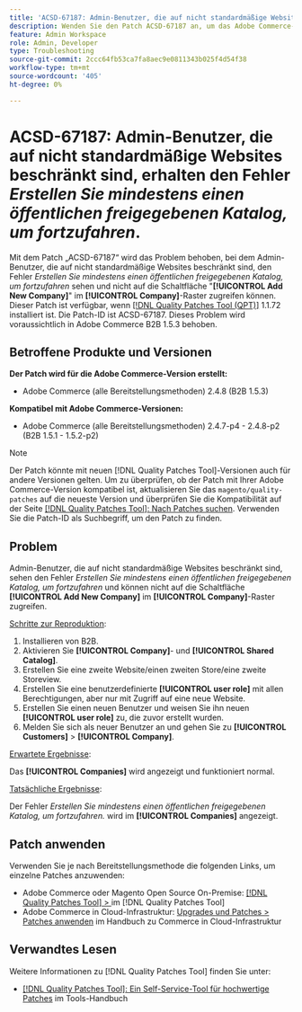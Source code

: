 ```yaml
---
title: 'ACSD-67187: Admin-Benutzer, die auf nicht standardmäßige Websites beschränkt sind, erhalten den Fehler *Bitte mindestens einen öffentlichen freigegebenen Katalog erstellen, um fortzufahren*'
description: Wenden Sie den Patch ACSD-67187 an, um das Adobe Commerce-Problem zu beheben, bei dem Admin-Benutzer, die auf nicht standardmäßige Websites beschränkt sind, den Fehler „Erstellen Sie mindestens einen öffentlichen freigegebenen Katalog, um fortzufahren“ sehen und nicht auf die Schaltfläche „Neues Unternehmen hinzufügen“ im Firmenraster zugreifen können.
feature: Admin Workspace
role: Admin, Developer
type: Troubleshooting
source-git-commit: 2ccc64fb53ca7fa8aec9e0811343b025f4d54f38
workflow-type: tm+mt
source-wordcount: '405'
ht-degree: 0%

---
```



# ACSD-67187: Admin-Benutzer, die auf nicht standardmäßige Websites beschränkt sind, erhalten den Fehler *Erstellen Sie mindestens einen öffentlichen freigegebenen Katalog, um fortzufahren*.

Mit dem Patch „ACSD-67187“ wird das Problem behoben, bei dem Admin-Benutzer, die auf nicht standardmäßige Websites beschränkt sind, den Fehler *Erstellen Sie mindestens einen öffentlichen freigegebenen Katalog, um fortzufahren* sehen und nicht auf die Schaltfläche &quot;**[!UICONTROL Add New Company]**&quot; im **[!UICONTROL Company]**-Raster zugreifen können. Dieser Patch ist verfügbar, wenn [[!DNL Quality Patches Tool (QPT)]](/help/tools/quality-patches-tool/quality-patches-tool-to-self-serve-quality-patches.md) 1.1.72 installiert ist. Die Patch-ID ist ACSD-67187. Dieses Problem wird voraussichtlich in Adobe Commerce B2B 1.5.3 behoben.

## Betroffene Produkte und Versionen

**Der Patch wird für die Adobe Commerce-Version erstellt:**

* Adobe Commerce (alle Bereitstellungsmethoden) 2.4.8 (B2B 1.5.3)

**Kompatibel mit Adobe Commerce-Versionen:**

* Adobe Commerce (alle Bereitstellungsmethoden) 2.4.7-p4 - 2.4.8-p2 (B2B 1.5.1 - 1.5.2-p2)

>[!NOTE]
>
>Der Patch könnte mit neuen [!DNL Quality Patches Tool]-Versionen auch für andere Versionen gelten. Um zu überprüfen, ob der Patch mit Ihrer Adobe Commerce-Version kompatibel ist, aktualisieren Sie das `magento/quality-patches` auf die neueste Version und überprüfen Sie die Kompatibilität auf der Seite [[!DNL Quality Patches Tool]: Nach Patches suchen](https://experienceleague.adobe.com/tools/commerce-quality-patches/index.html). Verwenden Sie die Patch-ID als Suchbegriff, um den Patch zu finden.

## Problem

Admin-Benutzer, die auf nicht standardmäßige Websites beschränkt sind, sehen den Fehler *Erstellen Sie mindestens einen öffentlichen freigegebenen Katalog, um fortzufahren* und können nicht auf die Schaltfläche **[!UICONTROL Add New Company]** im **[!UICONTROL Company]**-Raster zugreifen.

<u>Schritte zur Reproduktion</u>:

1. Installieren von B2B.
1. Aktivieren Sie **[!UICONTROL Company]**- und **[!UICONTROL Shared Catalog]**.
1. Erstellen Sie eine zweite Website/einen zweiten Store/eine zweite Storeview.
1. Erstellen Sie eine benutzerdefinierte **[!UICONTROL user role]** mit allen Berechtigungen, aber nur mit Zugriff auf eine neue Website.
1. Erstellen Sie einen neuen Benutzer und weisen Sie ihn neuen **[!UICONTROL user role]** zu, die zuvor erstellt wurden.
1. Melden Sie sich als neuer Benutzer an und gehen Sie zu **[!UICONTROL Customers]** > **[!UICONTROL Company]**.

<u>Erwartete Ergebnisse</u>:

Das **[!UICONTROL Companies]** wird angezeigt und funktioniert normal.

<u>Tatsächliche Ergebnisse</u>:

Der Fehler *Erstellen Sie mindestens einen öffentlichen freigegebenen Katalog, um fortzufahren.* wird im **[!UICONTROL Companies]** angezeigt.

## Patch anwenden

Verwenden Sie je nach Bereitstellungsmethode die folgenden Links, um einzelne Patches anzuwenden:

* Adobe Commerce oder Magento Open Source On-Premise: [[!DNL Quality Patches Tool] > ](/help/tools/quality-patches-tool/usage.md) im [!DNL Quality Patches Tool]
* Adobe Commerce in Cloud-Infrastruktur: [Upgrades und Patches > Patches anwenden](https://experienceleague.adobe.com/docs/commerce-cloud-service/user-guide/develop/upgrade/apply-patches.html) im Handbuch zu Commerce in Cloud-Infrastruktur

## Verwandtes Lesen

Weitere Informationen zu [!DNL Quality Patches Tool] finden Sie unter:

* [[!DNL Quality Patches Tool]: Ein Self-Service-Tool für hochwertige Patches](/help/tools/quality-patches-tool/quality-patches-tool-to-self-serve-quality-patches.md) im Tools-Handbuch
